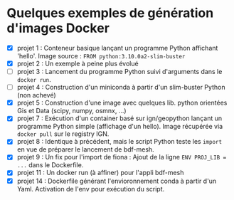 # Quelques exemples de génération d'images Docker

  - [x] projet 1 : Conteneur basique lançant un programme Python affichant 'hello'.
              Image source : `FROM python:3.10.0a2-slim-buster`
  - [x] projet 2 : Un exemple à peine plus évolué 
  - [ ] projet 3 : Lancement du programme Python suivi d'arguments dans le `docker run`.
  - [ ] projet 4 : Construction d'un miniconda à partir d'un slim-buster Python (non achevé)
  - [x] projet 5 : Construction d'une image avec quelques lib. python orientées Gis et Data (scipy, numpy, osmnx, ...)
  - [x] projet 7 : Exécution d'un container basé sur ign/geopython lançant un programme Python simple (affichage d'un hello). Image récupérée via `docker pull` sur le registry IGN.
  - [x] projet 8 : Identique à précédent, mais le script Python teste les `import` en vue de préparer le lancement de bdf-mesh.
  - [x] projet 9 : Un fix pour l'import de fiona : Ajout de la ligne `ENV PROJ_LIB = ...` dans le Dockerfile.
  - [x] projet 11 : Un docker run (à affiner) pour l'appli bdf-mesh
  - [x] projet 14 : Dockerfile générant l'envioronnement conda à partir d'un Yaml. Activation de l'env pour exécution du script. 

